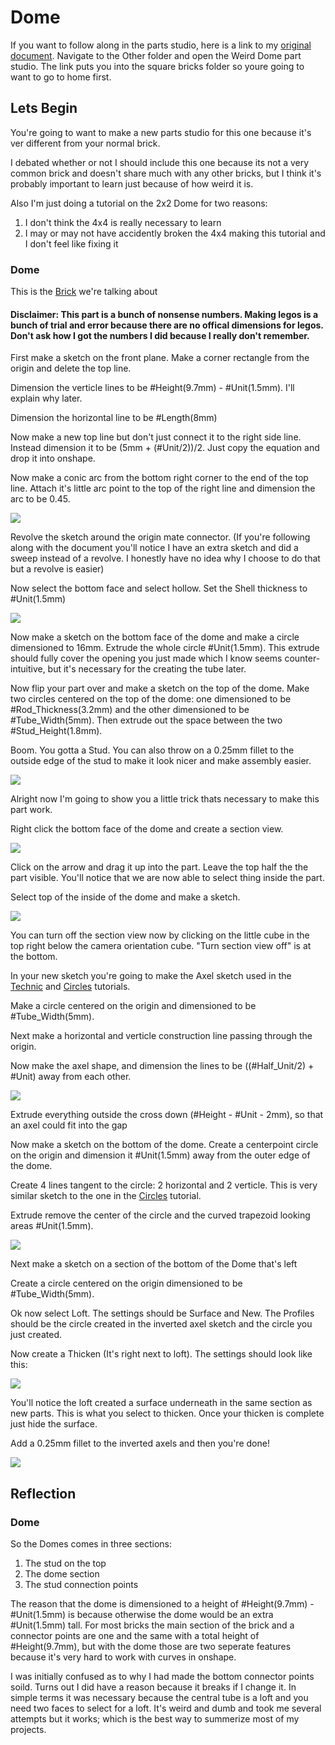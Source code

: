 # Dome 

If you want to follow along in the parts studio, here is a link to my [original document](https://cvilleschools.onshape.com/documents/18c55e9aeb64057e8e0fbb6a/w/5c06b8e3c4dcf6e948152fa4/e/18df3578f02c775cfcadaef9?configuration=List_8xTqWDMkkCG2Mw%3D_2x2%3BList_ArQ6GsCPNSkQoQ%3DDefault%3BList_Izy0ldJ6UfParG%3DDefault%3BList_tmPjPdZ9wrB2lD%3DDefault&renderMode=0&uiState=6290d24be366b652b2773d0f). Navigate to the Other folder and open the Weird Dome part studio. The link puts you into the square bricks folder so youre going to want to go to home first. 

## Lets Begin 

You're going to want to make a new parts studio for this one because it's ver different from your normal brick. 

I debated whether or not I should include this one because its not a very common brick and doesn't share much with any other bricks, but I think it's probably important to learn just because of how weird it is. 

Also I'm just doing a tutorial on the 2x2 Dome for two reasons: 
1. I don't think the 4x4 is really necessary to learn 
2. I may or may not have accidently broken the 4x4 making this tutorial and I don't feel like fixing it

### Dome 

This is the [Brick](https://www.bricklink.com/v2/catalog/catalogitem.page?P=553b#T=C) we're talking about

#### Disclaimer: This part is a bunch of nonsense numbers. Making legos is a bunch of trial and error because there are no offical dimensions for legos. Don't ask how I got the numbers I did because I really don't remember. 

First make a sketch on the front plane. Make a corner rectangle from the origin and delete the top line. 

Dimension the verticle lines to be #Height(9.7mm) - #Unit(1.5mm). I'll explain why later. 

Dimension the horizontal line to be #Length(8mm)

Now make a new top line but don't just connect it to the right side line. Instead dimension it to be (5mm + (#Unit/2))/2. Just copy the equation and drop it into onshape. 

Now make a conic arc from the bottom right corner to the end of the top line. Attach it's little arc point to the top of the right line and dimension the arc to be 0.45.

<img src="Photos/Dome(1).PNG">

Revolve the sketch around the origin mate connector. (If you're following along with the document you'll notice I have an extra sketch and did a sweep instead of a revolve. I honestly have no idea why I choose to do that but a revolve is easier) 

Now select the bottom face and select hollow. Set the Shell thickness to #Unit(1.5mm) 

<img src="Photos/Dome(2).PNG">

Now make a sketch on the bottom face of the dome and make a circle dimensioned to 16mm. Extrude the whole circle #Unit(1.5mm). This extrude should fully cover the opening you just made which I know seems counter-intuitive, but it's necessary for the creating the tube later. 

Now flip your part over and make a sketch on the top of the dome. Make two circles centered on the top of the dome: one dimensioned to be #Rod_Thickness(3.2mm) and the other dimensioned to be #Tube_Width(5mm). Then extrude out the space between the two #Stud_Height(1.8mm). 

Boom. You gotta a Stud. You can also throw on a 0.25mm fillet to the outside edge of the stud to make it look nicer and make assembly easier. 

<img src="Photos/Dome(3).PNG">

Alright now I'm going to show you a little trick thats necessary to make this part work. 

Right click the bottom face of the dome and create a section view.

<img src="Photos/Dome(4).PNG">

Click on the arrow and drag it up into the part. Leave the top half the the part visible. You'll notice that we are now able to select thing inside the part. 

Select top of the inside of the dome and make a sketch. 

<img src="Photos/Dome(5).PNG">

You can turn off the section view now by clicking on the little cube in the top right below the camera orientation cube. "Turn section view off" is at the bottom. 

In your new sketch you're going to make the Axel sketch used in the [Technic](Technic.md) and [Circles](Circles.md) tutorials. 

Make a circle centered on the origin and dimensioned to be #Tube_Width(5mm). 

Next make a horizontal and verticle construction line passing through the origin. 

Now make the axel shape, and dimension the lines to be ((#Half_Unit/2) + #Unit) away from each other. 

<img src="Photos/Dome(7).PNG">

Extrude everything outside the cross down (#Height - #Unit - 2mm), so that an axel  could fit into the gap 

Now make a sketch on the bottom of the dome. Create a centerpoint circle on the origin and dimension it #Unit(1.5mm) away from the outer edge of the dome. 

Create 4 lines tangent to the circle: 2 horizontal and 2 verticle. This is very similar sketch to the one in the [Circles](Circles.md) tutorial. 

Extrude remove the center of the circle and the curved trapezoid looking areas #Unit(1.5mm). 

<img src="Photos/Dome(8).PNG">

Next make a sketch on a section of the bottom of the Dome that's left

Create a circle centered on the origin dimensioned to be #Tube_Width(5mm). 

Ok now select Loft. The settings should be Surface and New. The Profiles should be the circle created in the inverted axel sketch and the circle you just created. 

Now create a Thicken (It's right next to loft). The settings should look like this: 

<img src="Photos/Dome(9).PNG">

You'll notice the loft created a surface underneath in the same section as new parts. This is what you select to thicken. Once your thicken is complete just hide the surface. 

Add a 0.25mm fillet to the inverted axels and then you're done! 

<img src="Photos/Dome(10).PNG">

## Reflection 

### Dome 

So the Domes comes in three sections: 

1. The stud on the top
2. The dome section 
3. The stud connection points 

The reason that the dome is dimensioned to a height of #Height(9.7mm) - #Unit(1.5mm) is because otherwise the dome would be an extra #Unit(1.5mm) tall. For most bricks the main section of the brick and a connector points are one and the same with a total height of #Height(9.7mm), but with the dome those are two seperate features because it's very hard to work with curves in onshape. 

I was initially confused as to why I had made the bottom connector points soild. Turns out I did have a reason because it breaks if I change it. In simple terms it was necessary because the central tube is a loft and you need two faces to select for a loft. It's weird and dumb and took me several attempts but it works; which is the best way to summerize most of my projects. 

